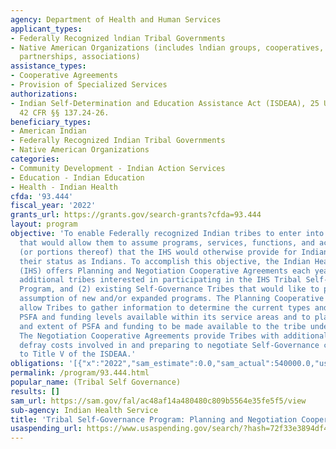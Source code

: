 ```yaml
---
agency: Department of Health and Human Services
applicant_types:
- Federally Recognized lndian Tribal Governments
- Native American Organizations (includes lndian groups, cooperatives, corporations,
  partnerships, associations)
assistance_types:
- Cooperative Agreements
- Provision of Specialized Services
authorizations:
- Indian Self-Determination and Education Assistance Act (ISDEAA), 25 U.S.C. § 458aaa-2(e)-(f);
  42 CFR §§ 137.24-26.
beneficiary_types:
- American Indian
- Federally Recognized Indian Tribal Governments
- Native American Organizations
categories:
- Community Development - Indian Action Services
- Education - Indian Education
- Health - Indian Health
cfda: '93.444'
fiscal_year: '2022'
grants_url: https://grants.gov/search-grants?cfda=93.444
layout: program
objective: 'To enable Federally recognized Indian tribes to enter into agreements
  that would allow them to assume programs, services, functions, and activities (PSFA)
  (or portions thereof) that the IHS would otherwise provide for Indians because of
  their status as Indians. To accomplish this objective, the Indian Health Service
  (IHS) offers Planning and Negotiation Cooperative Agreements each year for: (1)
  additional tribes interested in participating in the IHS Tribal Self-Governance
  Program, and (2) existing Self-Governance Tribes that would like to plan for the
  assumption of new and/or expanded programs. The Planning Cooperative Agreements
  allow Tribes to gather information to determine the current types and extent of
  PSFA and funding levels available within its service areas and to plan for the types
  and extent of PSFA and funding to be made available to the tribe under a compact.
  The Negotiation Cooperative Agreements provide Tribes with additional funding to
  defray costs involved in and preparing to negotiate Self-Governance compacts pursuant
  to Title V of the ISDEAA.'
obligations: '[{"x":"2022","sam_estimate":0.0,"sam_actual":540000.0,"usa_spending_actual":473741.56},{"x":"2023","sam_estimate":0.0,"sam_actual":0.0,"usa_spending_actual":-326802.94},{"x":"2024","sam_estimate":1056000.0,"sam_actual":0.0,"usa_spending_actual":1032020.11}]'
permalink: /program/93.444.html
popular_name: (Tribal Self Governance)
results: []
sam_url: https://sam.gov/fal/ac48af14a480480c809b5564e35fe5f5/view
sub-agency: Indian Health Service
title: 'Tribal Self-Governance Program: Planning and Negotiation Cooperative Agreement'
usaspending_url: https://www.usaspending.gov/search/?hash=72f33e3894df41a3d38b937872c1dcf8
---
```

